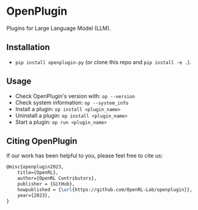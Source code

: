 # OpenPlugin

Plugins for Large Language Model (LLM).

## Installation

- `pip install openplugin-py` (or clone this repo and `pip install -e .`).

## Usage

- Check OpenPlugin's version with: `op --version`
- Check system information: `op --system_info`
- Install a plugin: `op install <plugin_name>`
- Uninstall a plugin: `op install <plugin_name>`
- Start a plugin: `op run <plugin_name>`

## Citing OpenPlugin

If our work has been helpful to you, please feel free to cite us:
```latex
@misc{openplugin2023,
    title={OpenRL},
    author={OpenRL Contributors},
    publisher = {GitHub},
    howpublished = {\url{https://github.com/OpenRL-Lab/openplugin}},
    year={2023},
}
```